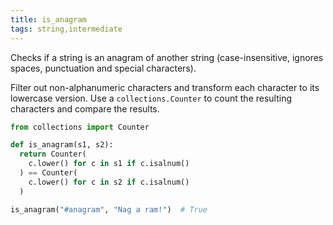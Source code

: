```yaml
---
title: is_anagram
tags: string,intermediate
---
```


Checks if a string is an anagram of another string (case-insensitive, ignores spaces, punctuation and special characters).

Filter out non-alphanumeric characters and transform each character to its lowercase version.
Use a `collections.Counter` to count the resulting characters and compare the results.

```py
from collections import Counter

def is_anagram(s1, s2):
  return Counter(
    c.lower() for c in s1 if c.isalnum()
  ) == Counter(
    c.lower() for c in s2 if c.isalnum()
  )
```

```py
is_anagram("#anagram", "Nag a ram!")  # True
```
